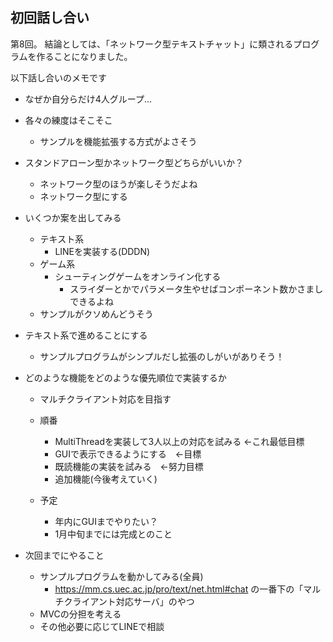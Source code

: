## 初回話し合い
第8回。
結論としては、「ネットワーク型テキストチャット」に類されるプログラムを作ることになりました。

以下話し合いのメモです

- なぜか自分らだけ4人グループ…
- 各々の練度はそこそこ
    - サンプルを機能拡張する方式がよさそう
- スタンドアローン型かネットワーク型どちらがいいか？
    - ネットワーク型のほうが楽しそうだよね
    - ネットワーク型にする
- いくつか案を出してみる
    - テキスト系
        - LINEを実装する(DDDN)
    - ゲーム系
        - シューティングゲームをオンライン化する
            - スライダーとかでパラメータ生やせばコンポーネント数かさましできるよね  
	- サンプルがクソめんどうそう
- テキスト系で進めることにする
	- サンプルプログラムがシンプルだし拡張のしがいがありそう！

- どのような機能をどのような優先順位で実装するか
	- マルチクライアント対応を目指す
	- 順番
		- MultiThreadを実装して3人以上の対応を試みる ←これ最低目標
		- GUIで表示できるようにする　←目標
		- 既読機能の実装を試みる　←努力目標
		- 追加機能(今後考えていく)

	- 予定
		- 年内にGUIまでやりたい？
		- 1月中旬までには完成とのこと

- 次回までにやること
	- サンプルプログラムを動かしてみる(全員)
		- https://mm.cs.uec.ac.jp/pro/text/net.html#chat の一番下の「マルチクライアント対応サーバ」のやつ
    - MVCの分担を考える
    - その他必要に応じてLINEで相談